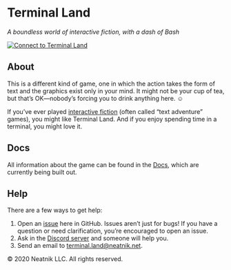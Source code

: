 # Terminal Land

_A boundless world of interactive fiction, with a dash of Bash_

<a href="https://terminal.land"><img alt="Connect to Terminal Land" src="https://terminal.land/meta/svg/banner.svg?v=3"></a>

## About

This is a different kind of game, one in which the action takes the form of text and the graphics exist only in your mind. It might not be your cup of tea, but that’s OK—nobody’s forcing you to drink anything here. ☺️

If you’ve ever played [interactive fiction](https://en.wikipedia.org/wiki/Interactive_fiction) (often called “text adventure” games), you might like Terminal Land. And if you enjoy spending time in a terminal, you might love it.

## Docs

All information about the game can be found in the [Docs](https://docs.terminal.land), which are currently being built out.

## Help

There are a few ways to get help:

1. Open an [issue](https://github.com/neatnik/terminal.land/issues) here in GitHub. Issues aren’t just for bugs! If you have a question or need clarification, you’re encouraged to open an issue.
2. Ask in the [Discord server](https://discord.gg/m7aqjBq) and someone will help you.
3. Send an email to [terminal.land@neatnik.net](mailto:terminal.land@neatnik.net).

© 2020 Neatnik LLC. All rights reserved.
